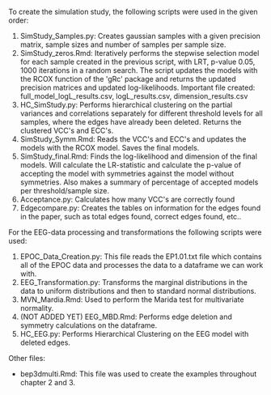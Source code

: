 To create the simulation study, the following scripts were used in the given order:
1. SimStudy_Samples.py: Creates gaussian samples with a given precision matrix, sample sizes and number of samples per sample size.
2. SimStudy_zeros.Rmd: Iteratively performs the stepwise selection model for each sample created in the previous script, with LRT, p-value 0.05, 1000 iterations in a random search. The script updates the models with the RCOX function of the 'gRc' package and returns the updated precision matrices and updated log-likelihoods. Important file created: full_model_logL_results.csv, logL_results.csv, dimension_results.csv
3. HC_SimStudy.py: Performs hierarchical clustering on the partial variances and correlations separately for different threshold levels for all samples, where the edges have already been deleted. Returns the clustered VCC's and ECC's.
4. SimStudy_Symm.Rmd: Reads the VCC's and ECC's and updates the models with the RCOX model. Saves the final models.
5. SimStudy_final.Rmd: Finds the log-likelihood and dimension of the final models. Will calculate the LR-statistic and calculate the p-value of accepting the model with symmetries against the model without symmetries. Also makes a summary of percentage of accepted models per threshold/sample size.
6. Acceptance.py: Calculates how many VCC's are correctly found
7. Edgecompare.py: Creates the tables on information for the edges found in the paper, such as total edges found, correct edges found, etc..

For the EEG-data processing and transformations the following scripts were used:
1. EPOC_Data_Creation.py: This file reads the EP1.01.txt file which contains all of the EPOC data and processes the data to a dataframe we can work with.
2. EEG_Transformation.py: Transforms the marginal distributions in the data to uniform distributions and then to  standard normal distributions.
5. MVN_Mardia.Rmd: Used to perform the Marida test for multivariate normality.
3. (NOT ADDED YET) EEG_MBD.Rmd: Performs edge deletion and symmetry calculations on the dataframe.
4. HC_EEG.py: Performs Hierarchical Clustering on the EEG model with deleted edges.

Other files:
- bep3dmulti.Rmd: This file was used to create the examples throughout chapter 2 and 3.

